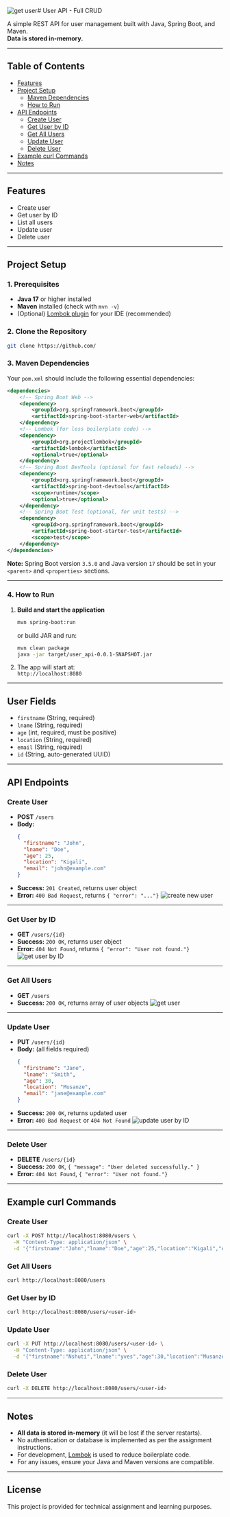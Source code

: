 ![get user ](https://github.com/user-attachments/assets/89348ee8-adb7-441f-9153-00bf2b70fd66)# User API - Full CRUD

A simple REST API for user management built with Java, Spring Boot, and Maven.  
**Data is stored in-memory.**

---

## Table of Contents

- [Features](#features)
- [Project Setup](#project-setup)
  - [Maven Dependencies](#maven-dependencies)
  - [How to Run](#how-to-run)
- [API Endpoints](#api-endpoints)
  - [Create User](#create-user)
  - [Get User by ID](#get-user-by-id)
  - [Get All Users](#get-all-users)
  - [Update User](#update-user)
  - [Delete User](#delete-user)
- [Example curl Commands](#example-curl-commands)
- [Notes](#notes)

---

## Features

- Create user
- Get user by ID
- List all users
- Update user
- Delete user

---

## Project Setup

### 1. Prerequisites

- **Java 17** or higher installed
- **Maven** installed (check with `mvn -v`)
- (Optional) [Lombok plugin](https://projectlombok.org/setup/) for your IDE (recommended)

### 2. Clone the Repository

```bash
git clone https://github.com/
```

### 3. Maven Dependencies

Your `pom.xml` should include the following essential dependencies:

```xml
<dependencies>
    <!-- Spring Boot Web -->
    <dependency>
        <groupId>org.springframework.boot</groupId>
        <artifactId>spring-boot-starter-web</artifactId>
    </dependency>
    <!-- Lombok (for less boilerplate code) -->
    <dependency>
        <groupId>org.projectlombok</groupId>
        <artifactId>lombok</artifactId>
        <optional>true</optional>
    </dependency>
    <!-- Spring Boot DevTools (optional for fast reloads) -->
    <dependency>
        <groupId>org.springframework.boot</groupId>
        <artifactId>spring-boot-devtools</artifactId>
        <scope>runtime</scope>
        <optional>true</optional>
    </dependency>
    <!-- Spring Boot Test (optional, for unit tests) -->
    <dependency>
        <groupId>org.springframework.boot</groupId>
        <artifactId>spring-boot-starter-test</artifactId>
        <scope>test</scope>
    </dependency>
</dependencies>
```
**Note:** Spring Boot version `3.5.0` and Java version `17` should be set in your `<parent>` and `<properties>` sections.

---

### 4. How to Run

1. **Build and start the application**  
   ```bash
   mvn spring-boot:run
   ```
   or build JAR and run:
   ```bash
   mvn clean package
   java -jar target/user_api-0.0.1-SNAPSHOT.jar
   ```

2. The app will start at:  
   `http://localhost:8080`

---

## User Fields

- `firstname` (String, required)
- `lname` (String, required)
- `age` (int, required, must be positive)
- `location` (String, required)
- `email` (String, required)
- `id` (String, auto-generated UUID)

---

## API Endpoints

### Create User

- **POST** `/users`
- **Body:**
  ```json
  {
    "firstname": "John",
    "lname": "Doe",
    "age": 25,
    "location": "Kigali",
    "email": "john@example.com"
  }
  ```
- **Success:** `201 Created`, returns user object
- **Error:** `400 Bad Request`, returns `{ "error": "..."}`
![create new user ](https://github.com/user-attachments/assets/43d41f6d-c0ba-4928-91ba-aefdbde6839f)

---

### Get User by ID

- **GET** `/users/{id}`
- **Success:** `200 OK`, returns user object
- **Error:** `404 Not Found`, returns `{ "error": "User not found."}`
![get user by ID](https://github.com/user-attachments/assets/6330730b-e47e-4d24-a410-395b97088a66)

---

### Get All Users

- **GET** `/users`
- **Success:** `200 OK`, returns array of user objects
![get user ](https://github.com/user-attachments/assets/6773110d-5c82-49be-9c09-fddb7fe2bb57)

---

### Update User

- **PUT** `/users/{id}`
- **Body:** (all fields required)
  ```json
  {
    "firstname": "Jane",
    "lname": "Smith",
    "age": 30,
    "location": "Musanze",
    "email": "jane@example.com"
  }
  ```
- **Success:** `200 OK`, returns updated user
- **Error:** `400 Bad Request` or `404 Not Found`
![update user by ID](https://github.com/user-attachments/assets/a0967fef-3088-47ef-a623-13028733d6b8)

---

### Delete User

- **DELETE** `/users/{id}`
- **Success:** `200 OK`, `{ "message": "User deleted successfully." }`
- **Error:** `404 Not Found`, `{ "error": "User not found."}`

---

## Example curl Commands

### Create User
```bash
curl -X POST http://localhost:8080/users \
  -H "Content-Type: application/json" \
  -d '{"firstname":"John","lname":"Doe","age":25,"location":"Kigali","email":"john@example.com"}'
```


### Get All Users
```bash
curl http://localhost:8080/users
```


### Get User by ID
```bash
curl http://localhost:8080/users/<user-id>
```


### Update User
```bash
curl -X PUT http://localhost:8080/users/<user-id> \
  -H "Content-Type: application/json" \
  -d '{"firstname":"Nshuti","lname":"yves","age":30,"location":"Musanze","email":"jane@example.com"}'
```


### Delete User
```bash
curl -X DELETE http://localhost:8080/users/<user-id>
```

---

## Notes

- **All data is stored in-memory** (it will be lost if the server restarts).
- No authentication or database is implemented as per the assignment instructions.
- For development, [Lombok](https://projectlombok.org/) is used to reduce boilerplate code.
- For any issues, ensure your Java and Maven versions are compatible.

---

## License

This project is provided for technical assignment and learning purposes.
